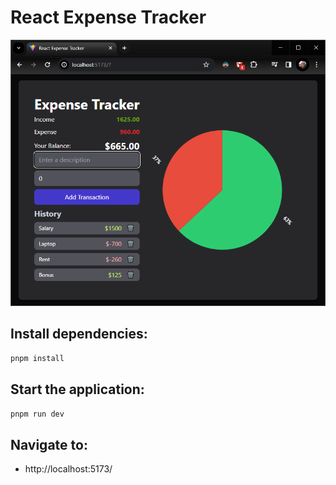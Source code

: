 # React Expense Tracker

![alt text](Screenshot.png)

## Install dependencies:
```pnpm install```

## Start the application:
```pnpm run dev```

## Navigate to:
- http://localhost:5173/

